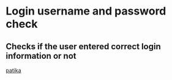 # Login username and password check

## Checks if the user entered correct login information or not

[patika](app.patika.dev)
